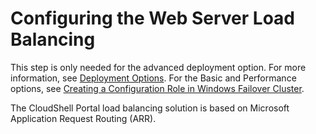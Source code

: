 # Configuring the Web Server Load Balancing

This step is only needed for the advanced deployment option. For more information, see [Deployment Options](../../../installation-procedure/index.md). For the Basic and Performance options, see [Creating a Configuration Role in Windows Failover Cluster](../create-config-role.md).

The CloudShell Portal load balancing solution is based on Microsoft Application Request Routing (ARR).